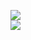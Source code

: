 [![](https://img.shields.io/badge/Made%20With-Github%20Spray-lightgrey.svg?style=for-the-badge&logo=github)](https://github.com/Annihil/github-spray#6875)  
[![](https://i.imgur.com/2DrTn0Z.gif)](https://github.com/Annihil/github-spray)
